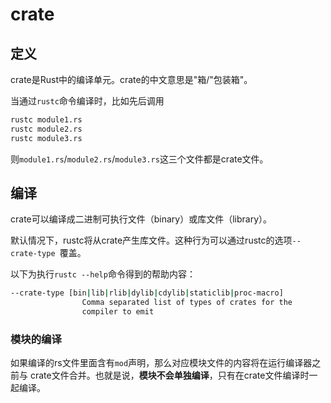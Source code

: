 # crate

## 定义

crate是Rust中的编译单元。crate的中文意思是"箱/"包装箱"。

当通过`rustc`命令编译时，比如先后调用

```bash
rustc module1.rs
rustc module2.rs
rustc module3.rs
```

则`module1.rs`/`module2.rs`/`module3.rs`这三个文件都是crate文件。

## 编译

crate可以编译成二进制可执行文件（binary）或库文件（library）。

默认情况下，rustc将从crate产生库文件。这种行为可以通过rustc的选项`--crate-type `覆盖。

以下为执行`rustc --help`命令得到的帮助内容：

```bash
--crate-type [bin|lib|rlib|dylib|cdylib|staticlib|proc-macro]
                Comma separated list of types of crates for the
                compiler to emit
```

### 模块的编译

如果编译的rs文件里面含有`mod`声明，那么对应模块文件的内容将在运行编译器之前与 crate文件合并。也就是说，**模块不会单独编译**，只有在crate文件编译时一起编译。







